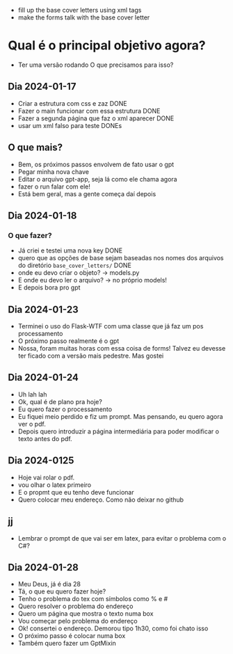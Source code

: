 - fill up the base cover letters using xml tags
- make the forms talk with the base cover letter

# Qual é o principal objetivo agora?
- Ter uma versão rodando
O que precisamos para isso?
## Dia 2024-01-17
- Criar a estrutura com css e zaz DONE
- Fazer o main funcionar com essa estrutura DONE
- Fazer a segunda página que faz o xml aparecer DONE
- usar um xml falso para teste DONEs
## O que mais?
- Bem, os próximos passos envolvem de fato usar o gpt
- Pegar minha nova chave
- Editar o arquivo gpt-app, seja lá como ele chama agora
- fazer o run falar com ele!
- Está bem geral, mas a gente começa daí depois
## Dia 2024-01-18
### O que fazer?
- Já criei e testei uma nova key DONE
- quero que as opções de base sejam baseadas nos nomes dos arquivos do diretório ``base_cover_letters/`` DONE
- onde eu devo criar o objeto? -> models.py
- E onde eu devo ler o arquivo? -> no próprio models!
- E depois bora pro gpt
## Dia 2024-01-23
- Terminei o uso do Flask-WTF com uma classe que já faz um pos processamento
- O próximo passo realmente é o gpt
- Nossa, foram muitas horas com essa coisa de forms! Talvez eu devesse ter ficado com a versão mais pedestre. Mas gostei
## Dia 2024-01-24
- Uh lah lah
- Ok, qual é de plano pra hoje?
- Eu quero fazer o processamento
- Eu fiquei meio perdido e fiz um prompt. Mas pensando, eu quero agora ver o pdf.
- Depois quero introduzir a página intermediária para poder modificar o texto antes do pdf.
## Dia 2024-0125
- Hoje vai rolar o pdf.
- vou olhar o latex primeiro
- E o propmt que eu tenho deve funcionar
- Quero colocar meu endereço. Como não deixar no github
## jj
- Lembrar o prompt de que vai ser em latex, para evitar o problema com o C#?
## Dia 2024-01-28
- Meu Deus, já é dia 28
- Tá, o que eu quero fazer hoje?
- Tenho o problema do tex com símbolos como % e #
- Quero resolver o problema do endereço
- Quero um página que mostra o texto numa box
- Vou começar pelo problema do endereço
- Ok! consertei o endereço. Demorou tipo 1h30, como foi chato isso
- O próximo passo é colocar numa box
- Também quero fazer um GptMixin
